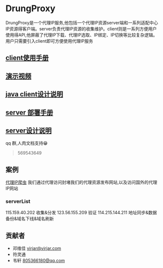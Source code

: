 # DrungProxy
DrungProxy是一个代理IP服务,他包括一个代理IP资源server端和一系列适配中心IP资源得客户端。server负责代理IP资源的收集维护。client则是一系列方便用户使用得API,他屏蔽了代理IP下载、代理IP选取、IP绑定、IP切换等比较复杂逻辑。用户只需要引入client即可方便使用代理IP服务


## [client使用手册](doc/client/userGuide/README.md)

## [演示视频](https://pan.baidu.com/s/1hrZnINq)

## [java client设计说明](doc/client/design/README.md)

## [server 部署手册](doc/server/deploy/README.md)

## [server设计说明](doc/server/deploy/README.md )



qq 群,人肉文档支持😁 
> 569543649

## 案例
[代理IP爬虫](http://proxy.scumall.com:8080/#/index) 我们通过代理访问封堵我们的代理资源发布网站,以及访问国外的代理IP网站

### serverList
115.159.40.202 收集&分发
123.56.155.209 验证
114.215.144.211 地址同步&数据备份&域名下线&域名刷新

## 贡献者
- 邓维佳 virjar@virjar.com
- 符灵通 
- 韦轩 805366180@qq.com